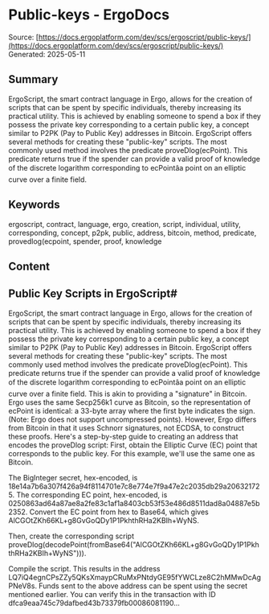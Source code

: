 # Public-keys - ErgoDocs
Source: [https://docs.ergoplatform.com/dev/scs/ergoscript/public-keys/](https://docs.ergoplatform.com/dev/scs/ergoscript/public-keys/)
Generated: 2025-05-11

## Summary
ErgoScript, the smart contract language in Ergo, allows for the creation of scripts that can be spent by specific individuals, thereby increasing its practical utility. This is achieved by enabling someone to spend a box if they possess the private key corresponding to a certain public key, a concept similar to P2PK (Pay to Public Key) addresses in Bitcoin. ErgoScript offers several methods for creating these "public-key" scripts. The most commonly used method involves the predicate proveDlog(ecPoint). This predicate returns true if the spender can provide a valid proof of knowledge of the discrete logarithm corresponding to ecPointâa point on an elliptic curve over a finite field.

## Keywords
ergoscript, contract, language, ergo, creation, script, individual, utility, corresponding, concept, p2pk, public, address, bitcoin, method, predicate, provedlog(ecpoint, spender, proof, knowledge

## Content
## Public Key Scripts in ErgoScript#
ErgoScript, the smart contract language in Ergo, allows for the creation of scripts that can be spent by specific individuals, thereby increasing its practical utility. This is achieved by enabling someone to spend a box if they possess the private key corresponding to a certain public key, a concept similar to P2PK (Pay to Public Key) addresses in Bitcoin.
ErgoScript offers several methods for creating these "public-key" scripts. The most commonly used method involves the predicate proveDlog(ecPoint). This predicate returns true if the spender can provide a valid proof of knowledge of the discrete logarithm corresponding to ecPointâa point on an elliptic curve over a finite field. This is akin to providing a "signature" in Bitcoin.
Ergo uses the same Secp256k1 curve as Bitcoin, so the representation of ecPoint is identical: a 33-byte array where the first byte indicates the sign. (Note: Ergo does not support uncompressed points). However, Ergo differs from Bitcoin in that it uses Schnorr signatures, not ECDSA, to construct these proofs.
Here's a step-by-step guide to creating an address that encodes the proveDlog script:
First, obtain the Elliptic Curve (EC) point that corresponds to the public key. For this example, we'll use the same one as Bitcoin.

The BigInteger secret, hex-encoded, is 18e14a7b6a307f426a94f8114701e7c8e774e7f9a47e2c2035db29a206321725.
The corresponding EC point, hex-encoded, is 0250863ad64a87ae8a2fe83c1af1a8403cb53f53e486d8511dad8a04887e5b2352.
Convert the EC point from hex to Base64, which gives AlCGOtZKh66KL+g8GvGoQDy1P1PkhthRHa2KBIh+WyNS.



Then, create the corresponding script proveDlog(decodePoint(fromBase64("AlCGOtZKh66KL+g8GvGoQDy1P1PkhthRHa2KBIh+WyNS"))).


Compile the script. This results in the address LQ7iQ4egnCPsZZy5QKsXmaypCRuMxPNtdyGE95fYWCLze8C2hMMwDcAgPNeV8s.
Funds sent to the above address can be spent using the secret mentioned earlier. You can verify this in the transaction with ID dfca9eaa745c79dafbed43b73379fb00086081190...
